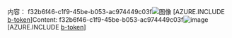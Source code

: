 <span data-ttu-id="dd8f1-101">内容： f32b6f46-c1f9-45be-b053-ac974449c03f![图像](d97625ad-f085-414b-b9fb-4c889e8245d3.png)
[AZURE.INCLUDE [b-token](9d78fc22-e211-4465-8ca2-9f1abb0b8fba.md)]</span><span class="sxs-lookup"><span data-stu-id="dd8f1-101">Content: f32b6f46-c1f9-45be-b053-ac974449c03f![image](d97625ad-f085-414b-b9fb-4c889e8245d3.png)
[AZURE.INCLUDE [b-token](9d78fc22-e211-4465-8ca2-9f1abb0b8fba.md)]</span></span>
